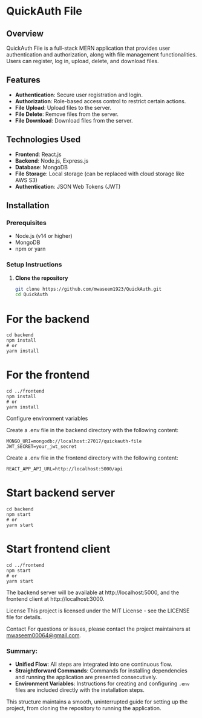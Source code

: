 # QuickAuth File

## Overview

QuickAuth File is a full-stack MERN application that provides user authentication and authorization, along with file management functionalities. Users can register, log in, upload, delete, and download files.

## Features

- **Authentication**: Secure user registration and login.
- **Authorization**: Role-based access control to restrict certain actions.
- **File Upload**: Upload files to the server.
- **File Delete**: Remove files from the server.
- **File Download**: Download files from the server.

## Technologies Used

- **Frontend**: React.js
- **Backend**: Node.js, Express.js
- **Database**: MongoDB
- **File Storage**: Local storage (can be replaced with cloud storage like AWS S3)
- **Authentication**: JSON Web Tokens (JWT)

## Installation

### Prerequisites

- Node.js (v14 or higher)
- MongoDB
- npm or yarn

### Setup Instructions

1. **Clone the repository**

   ```bash
   git clone https://github.com/mwaseem1923/QuickAuth.git
   cd QuickAuth

# For the backend
    cd backend
    npm install
    # or
    yarn install

# For the frontend
    cd ../frontend
    npm install
    # or
    yarn install

Configure environment variables

  Create a .env file in the backend directory with the following content:

    MONGO_URI=mongodb://localhost:27017/quickauth-file
    JWT_SECRET=your_jwt_secret

Create a .env file in the frontend directory with the following content:

    REACT_APP_API_URL=http://localhost:5000/api


# Start backend server
    cd backend
    npm start
    # or
    yarn start

# Start frontend client
    cd ../frontend
    npm start
    # or
    yarn start


The backend server will be available at http://localhost:5000, and the frontend client at http://localhost:3000.

License
This project is licensed under the MIT License - see the LICENSE file for details.

Contact
For questions or issues, please contact the project maintainers at mwaseem00064@gmail.com.


### Summary:

- **Unified Flow**: All steps are integrated into one continuous flow.
- **Straightforward Commands**: Commands for installing dependencies and running the application are presented consecutively.
- **Environment Variables**: Instructions for creating and configuring `.env` files are included directly with the installation steps.

This structure maintains a smooth, uninterrupted guide for setting up the project, from cloning the repository to running the application.



